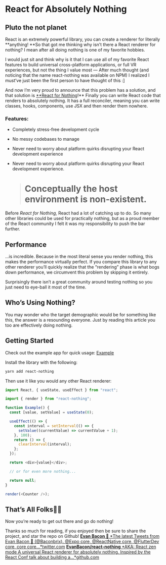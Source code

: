 # React for Absolutely Nothing

## Pluto the not planet

React is an extremely powerful library, you can create a renderer for literally **anything! **So that got me thinking why isn’t there a React renderer for nothing? I mean after all doing nothing is one of my favorite hobbies.

I would just sit and think why is it that I can use all of my favorite React features to build universal cross-platform applications, or full VR experiences, but not the thing I value most — After much thought (and noticing that the name react-nothing was available on NPM) I realized I must’ve just been the first person to have thought of this :]

And now I’m very proud to announce that this problem has a solution, and that solution is [\*\*React for Nothing](https://github.com/EvanBacon/react-nothing)!\*\* Finally you can write React code that renders to absolutely nothing. It has a full reconciler, meaning you can write classes, hooks, components, use JSX and then render them nowhere.

### Features:

- Completely stress-free development cycle

- No messy codebases to manage

- Never need to worry about platform quirks disrupting your React development experience

- Never need to worry about platform quirks disrupting your React development experience.
  > # Conceptually the host environment is non-existent.

Before _React for Nothing,_ React had a lot of catching up to do. So many other libraries could be used for practically nothing, but as a proud member of the React community I felt it was my responsibility to push the bar further.

## Performance

…is incredible. Because in the most literal sense you render nothing, this makes the performance virtually perfect. If you compare this library to any other renderer you’ll quickly realize that the “rendering” phase is what bogs down performance, we circumvent this problem by skipping it entirely.

Surprisingly there isn’t a great community around testing nothing so you just need to eye-ball it most of the time.

## Who’s Using Nothing?

You may wonder who the target demographic would be for something like this, the answer is a resounding everyone. Just by reading this article you too are effectively doing nothing.

## Getting Started

Check out the example app for quick usage: [Example](https://github.com/EvanBacon/react-native-nothing/tree/master/example)

Install the library with the following:

```sh
yarn add react-nothing
```

Then use it like you would any other React renderer:

```js
import React, { useState, useEffect } from "react";

import { render } from "react-nothing";

function Example() {
  const [value, setValue] = useState(0);

  useEffect(() => {
    const interval = setInterval(() => {
      setValue((currentValue) => currentValue + 1);
    }, 100);
    return () => {
      clearInterval(interval);
    };
  });

  return <div>{value}</div>;

  // or for even more nothing...

  return null;
}

render(<Counter />);
```

## That’s All Folks👋🏻

Now you’re ready to get out there and go do nothing!

Thanks so much for reading, if you enjoyed then be sure to share the project, and star the repo on Github!
[**Evan Bacon 🥓**
*The latest Tweets from Evan Bacon 🥓 (@Baconbrix). @Expo core, @ReactNative core, @FlutterDev core, core core…*twitter.com](https://twitter.com/Baconbrix)
[**EvanBacon/react-nothing**
*AKA: React zen mode A universal React renderer for absolutely nothing. Inspired by the React Conf talk about building a…*github.com](https://github.com/EvanBacon/react-nothing)
